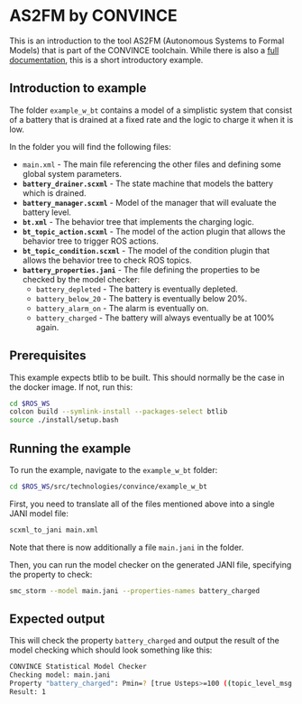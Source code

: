 # AS2FM by CONVINCE

This is an introduction to the tool AS2FM (Autonomous Systems to Formal Models) that is part of the CONVINCE toolchain.
While there is also a [full documentation](https://convince-project.github.io/AS2FM/index.html), this is a short introductory example.

## Introduction to example

The folder `example_w_bt` contains a model of a simplistic system that consist of a battery that is drained at a fixed rate and the logic to charge it when it is low.

In the folder you will find the following files:

- `main.xml` - The main file referencing the other files and defining some global system parameters.
- __`battery_drainer.scxml`__ - The state machine that models the battery which is drained.
- __`battery_manager.scxml`__ - Model of the manager that will evaluate the battery level.
- __`bt.xml`__ - The behavior tree that implements the charging logic.
- __`bt_topic_action.scxml`__ - The model of the action plugin that allows the behavior tree to trigger ROS actions.
- __`bt_topic_condition.scxml`__ - The model of the condition plugin that allows the behavior tree to check ROS topics.
- __`battery_properties.jani`__ - The file defining the properties to be checked by the model checker:
  - `battery_depleted` - The battery is eventually depleted.
  - `battery_below_20` - The battery is eventually below 20%.
  - `battery_alarm_on` - The alarm is eventually on.
  - `battery_charged` - The battery will always eventually be at 100% again.

## Prerequisites

This example expects btlib to be built.
This should normally be the case in the docker image. If not, run this:

```bash
cd $ROS_WS
colcon build --symlink-install --packages-select btlib
source ./install/setup.bash
```

## Running the example

To run the example, navigate to the `example_w_bt` folder:

```bash
cd $ROS_WS/src/technologies/convince/example_w_bt
```

First, you need to translate all of the files mentioned above into a single JANI model file:

```bash
scxml_to_jani main.xml
```

Note that there is now additionally a file `main.jani` in the folder.

Then, you can run the model checker on the generated JANI file, specifying the property to check:

```bash
smc_storm --model main.jani --properties-names battery_charged
```

## Expected output

This will check the property `battery_charged` and output the result of the model checking which should look something like this:

```bash
CONVINCE Statistical Model Checker
Checking model: main.jani
Property "battery_charged": Pmin=? [true Usteps>=100 ((topic_level_msg.data = 100) & topic_level_msg.valid)];
Result: 1
```
